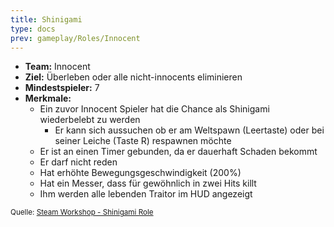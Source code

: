 ```yaml
---
title: Shinigami
type: docs
prev: gameplay/Roles/Innocent
---
```


- **Team:** Innocent
- **Ziel:** Überleben oder alle nicht-innocents eliminieren
- **Mindestspieler:** 7
- **Merkmale:**
  - Ein zuvor Innocent Spieler hat die Chance als Shinigami wiederbelebt zu werden
    - Er kann sich aussuchen ob er am Weltspawn (Leertaste) oder bei seiner Leiche (Taste R) respawnen möchte
  - Er ist an einen Timer gebunden, da er dauerhaft Schaden bekommt
  - Er darf nicht reden
  - Hat erhöhte Bewegungsgeschwindigkeit (200%)
  - Hat ein Messer, dass für gewöhnlich in zwei Hits killt
  - Ihm werden alle lebenden Traitor im HUD angezeigt

<small>Quelle: [Steam Workshop - Shinigami Role](https://steamcommunity.com/sharedfiles/filedetails/?id=1687740592)</small>
